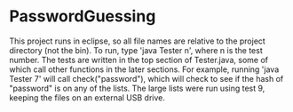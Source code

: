 # PasswordGuessing
This project runs in eclipse, so all file names are relative to the project directory (not the bin). 
To run, type 'java Tester n', where n is the test number. 
The tests are written in the top section of Tester.java, some of which call other functions in the later sections. 
For example, running 'java Tester 7' will call check("password"), which will check to see if the hash of "password" is on any of the lists.
The large lists were run using test 9, keeping the files on an external USB drive.
